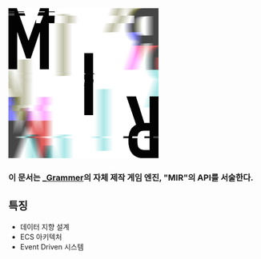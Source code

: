 <img src="MIR.png" alt="MIR Engine 로고" width="300"/>

### 이 문서는 [_Grammer](https://github.com/G1rmmr)의 자체 제작 게임 엔진, "MIR"의 API를 서술한다.

## 특징

* 데이터 지향 설계
* ECS 아키텍처
* Event Driven 시스템